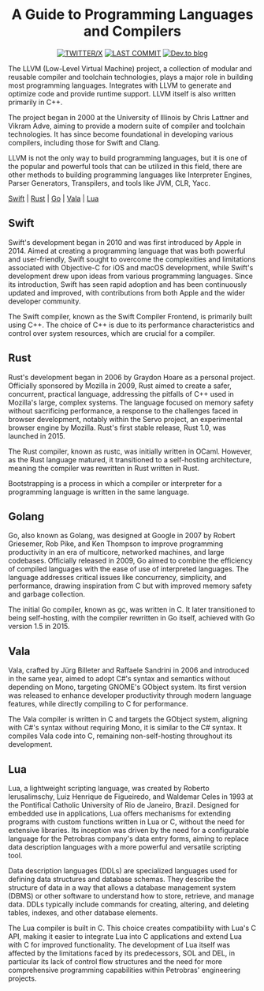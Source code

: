 <div align=center>
  
# A Guide to Programming Languages and Compilers

[![TWITTER/X](https://img.shields.io/badge/@naxeion-e05d44?style=for-the-badge&logo=x&color=21ce81&logoColor=D9E0EE&labelColor=181b22)](https://x.com/naxeion)
[![LAST COMMIT](https://img.shields.io/github/last-commit/naxeion/CodeCraftGuide?style=for-the-badge&logo=github&color=21ce81&logoColor=D9E0EE&labelColor=181b22)](https://github.com/naxeion/CodeCraftGuide/pulse/monthly)
[![Dev.to blog](https://img.shields.io/badge/dev.to-21ce81?style=for-the-badge&logo=dev.to&logoColor=white)](https://dev.to/naxeion/a-comprehensive-guide-to-programming-languages-and-their-compilers-1k6j)

</div>

The LLVM (Low-Level Virtual Machine) project, a collection of modular and reusable compiler and toolchain technologies, plays a major role in building most programming languages. Integrates with LLVM to generate and optimize code and provide runtime support. LLVM itself is also written primarily in C++.

The project began in 2000 at the University of Illinois by Chris Lattner and Vikram Adve, aiming to provide a modern suite of compiler and toolchain technologies. It has since become foundational in developing various compilers, including those for Swift and Clang.

LLVM is not the only way to build programming languages, but it is one of the popular and powerful tools that can be utilized in this field, there are other methods to building programming languages like Interpreter Engines, Parser Generators, Transpilers, and tools like JVM, CLR, Yacc.

[Swift](#swift "C++") | [Rust](#rust "Rust") | [Go](#golang "C") | [Vala](#vala "C") | [Lua](#lua "C")

## Swift

Swift's development began in 2010 and was first introduced by Apple in 2014. Aimed at creating a programming language that was both powerful and user-friendly, Swift sought to overcome the complexities and limitations associated with Objective-C for iOS and macOS development, while Swift's development drew upon ideas from various programming languages. Since its introduction, Swift has seen rapid adoption and has been continuously updated and improved, with contributions from both Apple and the wider developer community.

The Swift compiler, known as the Swift Compiler Frontend, is primarily built using C++. The choice of C++ is due to its performance characteristics and control over system resources, which are crucial for a compiler.

## Rust

Rust's development began in 2006 by Graydon Hoare as a personal project. Officially sponsored by Mozilla in 2009, Rust aimed to create a safer, concurrent, practical language, addressing the pitfalls of C++ used in Mozilla's large, complex systems. The language focused on memory safety without sacrificing performance, a response to the challenges faced in browser development, notably within the Servo project, an experimental browser engine by Mozilla. Rust's first stable release, Rust 1.0, was launched in 2015.

The Rust compiler, known as rustc, was initially written in OCaml. However, as the Rust language matured, it transitioned to a self-hosting architecture, meaning the compiler was rewritten in Rust written in Rust.

Bootstrapping is a process in which a compiler or interpreter for a programming language is written in the same language.

## Golang

Go, also known as Golang, was designed at Google in 2007 by Robert Griesemer, Rob Pike, and Ken Thompson to improve programming productivity in an era of multicore, networked machines, and large codebases. Officially released in 2009, Go aimed to combine the efficiency of compiled languages with the ease of use of interpreted languages. The language addresses critical issues like concurrency, simplicity, and performance, drawing inspiration from C but with improved memory safety and garbage collection.

The initial Go compiler, known as gc, was written in C. It later transitioned to being self-hosting, with the compiler rewritten in Go itself, achieved with Go version 1.5 in 2015.

## Vala

Vala, crafted by Jürg Billeter and Raffaele Sandrini in 2006 and introduced in the same year, aimed to adopt C#'s syntax and semantics without depending on Mono, targeting GNOME's GObject system. Its first version was released to enhance developer productivity through modern language features, while directly compiling to C for performance.

The Vala compiler is written in C and targets the GObject system, aligning with C#'s syntax without requiring Mono, it is similar to the C# syntax. It compiles Vala code into C, remaining non-self-hosting throughout its development.

## Lua

Lua, a lightweight scripting language, was created by Roberto Ierusalimschy, Luiz Henrique de Figueiredo, and Waldemar Celes in 1993 at the Pontifical Catholic University of Rio de Janeiro, Brazil. Designed for embedded use in applications, Lua offers mechanisms for extending programs with custom functions written in Lua or C, without the need for extensive libraries. Its inception was driven by the need for a configurable language for the Petrobras company's data entry forms, aiming to replace data description languages with a more powerful and versatile scripting tool.

Data description languages (DDLs) are specialized languages used for defining data structures and database schemas. They describe the structure of data in a way that allows a database management system (DBMS) or other software to understand how to store, retrieve, and manage data. DDLs typically include commands for creating, altering, and deleting tables, indexes, and other database elements.

The Lua compiler is built in C. This choice creates compatibility with Lua's C API, making it easier to integrate Lua into C applications and extend Lua with C for improved functionality. The development of Lua itself was affected by the limitations faced by its predecessors, SOL and DEL, in particular its lack of control flow structures and the need for more comprehensive programming capabilities within Petrobras' engineering projects.
